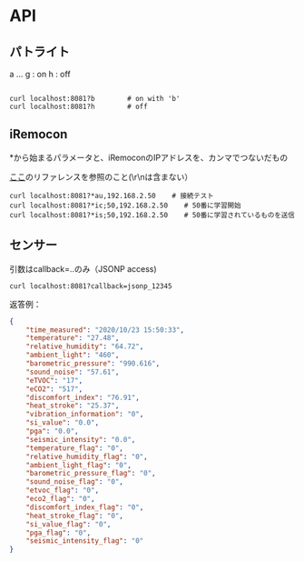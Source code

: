 # API

## パトライト

a ... g  : on
h : off

```

curl localhost:8081?b        # on with 'b'
curl localhost:8081?h        # off

```

## iRemocon

*から始まるパラメータと、iRemoconのIPアドレスを、カンマでつないだもの

[ここ](http://i-remocon.com/hp/documents/IRM01L_command_ref.pdf)のリファレンスを参照のこと(\r\nは含まない）


```
curl localhost:8081?*au,192.168.2.50    # 接続テスト
curl localhost:8081?*ic;50,192.168.2.50    # 50番に学習開始
curl localhost:8081?*is;50,192.168.2.50    # 50番に学習されているものを送信

```

## センサー

引数はcallback=..のみ（JSONP access)

```
curl localhost:8081?callback=jsonp_12345
```

返答例：
```json
{
	"time_measured": "2020/10/23 15:50:33",
	"temperature": "27.48",
	"relative_humidity": "64.72",
	"ambient_light": "460",
	"barometric_pressure": "990.616",
	"sound_noise": "57.61",
	"eTVOC": "17",
	"eCO2": "517",
	"discomfort_index": "76.91",
	"heat_stroke": "25.37",
	"vibration_information": "0",
	"si_value": "0.0",
	"pga": "0.0",
	"seismic_intensity": "0.0",
	"temperature_flag": "0",
	"relative_humidity_flag": "0",
	"ambient_light_flag": "0",
	"barometric_pressure_flag": "0",
	"sound_noise_flag": "0",
	"etvoc_flag": "0",
	"eco2_flag": "0",
	"discomfort_index_flag": "0",
	"heat_stroke_flag": "0",
	"si_value_flag": "0",
	"pga_flag": "0",
	"seismic_intensity_flag": "0"
}
```
